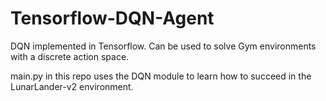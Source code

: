 # Tensorflow-DQN-Agent
DQN implemented in Tensorflow. Can be used to solve Gym environments with a discrete action space.

main.py in this repo uses the DQN module to learn how to succeed in the LunarLander-v2 environment.
